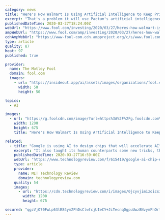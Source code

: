```yaml
---
category: news
title: "Here's How Walmart Is Using Artificial Intelligence to Keep Prices Low"
excerpt: "That's a problem it will use Pactum's artificial intelligence-based product to address. \"Inefficient contracting has been estimated to cause firms to lose between 17% to 40% of the value on a given deal, depending on circumstances, according to research by KPMG,\" Pactum CEO Martin Rand said in a press release. In theory, this technology will ..."
publishedDateTime: 2020-03-27T18:24:00Z
webUrl: "https://www.fool.com/investing/2020/03/27/heres-how-walmart-is-using-artificial-intelligence.aspx"
ampWebUrl: "https://www.fool.com/amp/investing/2020/03/27/heres-how-walmart-is-using-artificial-intelligence.aspx"
cdnAmpWebUrl: "https://www-fool-com.cdn.ampproject.org/c/s/www.fool.com/amp/investing/2020/03/27/heres-how-walmart-is-using-artificial-intelligence.aspx"
type: article
quality: 87
heat: 97
published: true

provider:
  name: The Motley Fool
  domain: fool.com
  images:
    - url: "https://insideout.app/ai/assets/images/organizations/fool.com-50x50.jpg"
      width: 50
      height: 50

topics:
  - AI

images:
  - url: "https://g.foolcdn.com/image/?url=https%3A%2F%2Fg.foolcdn.com%2Feditorial%2Fimages%2F565542%2Fwal-mart-workers.jpg&w=1200&op=resize"
    width: 1200
    height: 675
    title: "Here's How Walmart Is Using Artificial Intelligence to Keep Prices Low"

related:
  - title: "Google is using AI to design chips that will accelerate AI"
    excerpt: "It also taught its human counterparts some new tricks, the researchers said. Production line: Throughout the field's history, progress in AI has been tightly interlinked with progress in chip design. The hope is this algorithm will speed up the chip design process and lead to a new generation of improved architectures, in turn accelerating AI ..."
    publishedDateTime: 2020-03-27T16:59:00Z
    webUrl: "https://www.technologyreview.com/f/615419/google-ai-chip-design-reinforcement-learning/"
    type: article
    provider:
      name: MIT Technology Review
      domain: technologyreview.com
    quality: 54
    images:
      - url: "https://cdn.technologyreview.com/i/images/0jcyvjimizoicsim.jpg?sw=1200&cx=0&cy=302&cw=1200&ch=675"
        width: 1200
        height: 675

secured: "qgzVjO70FwLp63lE84ymZPhDsClwfcjUIeCY+JiTecnqDgpuUwz8NvymFhOrtBlSwZRfgCQDOJD33D2mrnS8nyoqjSmIquiQhwB+9SpGl+0zJptj41FN9DdJvSDuqxovblOR/N3c6oEYOZoiNl9E3QxEtjA0bkK0aLAeUZb8uK2cGc1TmqtiNc6yDkgBwGUHCZKDLKD5zJufvUbV3qfh4Eq2SmCN/6fpc8B9y3gc8olQunW8YTllyf4oo1fmcf4kFUfgLV2GmeyqsMjMwqMv254wZOPE+wf1xGMJn+zfgZHaPgWHPjDP0qbLbNYYUwbZzS9Yc76irIIo8UgogHsq7YGY5/oV/bz85wjrIgCpPL6BQtds0rcVeSY/qTyrvZo6M+OQgYoLVxV/g0Xk9StkoEFbxrpog8RrNYQ66gXggprAqas3VhVqgZH/1JzZA8WC4C+5LaHZJoYiqu5ruMUvvSzgYIoWciEiErgpiEhvZ2k=;Ignph1boI2KFROzqj3iBmA=="
---
```


